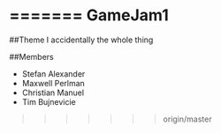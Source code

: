 =======
GameJam1
========

##Theme
I accidentally the whole thing  

  
##Members
* Stefan Alexander
* Maxwell Perlman
* Christian Manuel
* Tim Bujnevicie
>>>>>>> origin/master
